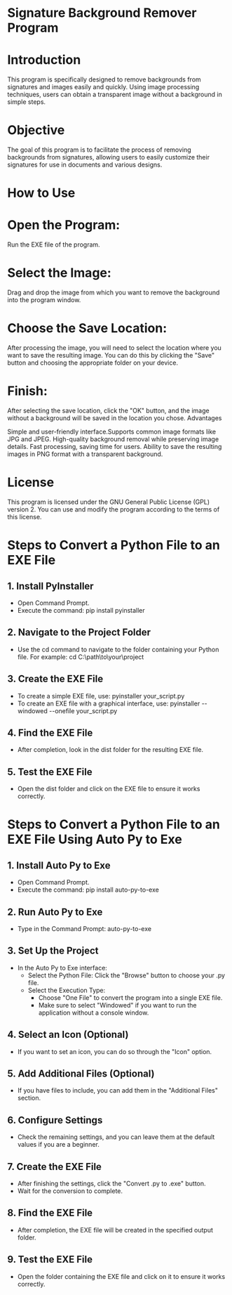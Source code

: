# Signature Background Remover Program


# Introduction
This program is specifically designed to remove backgrounds from signatures and images easily and quickly. Using image processing techniques, users can obtain a transparent image without a background in simple steps.

# Objective
The goal of this program is to facilitate the process of removing backgrounds from signatures, allowing users to easily customize their signatures for use in documents and various designs.

# How to Use

# Open the Program:
Run the EXE file of the program.
# Select the Image:
Drag and drop the image from which you want to remove the background into the program window.
# Choose the Save Location:
After processing the image, you will need to select the location where you want to save the resulting image. You can do this by clicking the "Save" button and choosing the appropriate folder on your device.
# Finish:
After selecting the save location, click the "OK" button, and the image without a background will be saved in the location you chose.
Advantages

Simple and user-friendly interface.Supports common image formats like JPG and JPEG.
High-quality background removal while preserving image details.
Fast processing, saving time for users.
Ability to save the resulting images in PNG format with a transparent background.
# License
This program is licensed under the GNU General Public License (GPL) version 2. You can use and modify the program according to the terms of this license.

# Steps to Convert a Python File to an EXE File

## 1. Install PyInstaller
- Open Command Prompt.
- Execute the command:
  pip install pyinstaller

## 2. Navigate to the Project Folder
- Use the cd command to navigate to the folder containing your Python file. For example:
  cd C:\path\to\your\project

## 3. Create the EXE File
- To create a simple EXE file, use:
  pyinstaller your_script.py
- To create an EXE file with a graphical interface, use:
  pyinstaller --windowed --onefile your_script.py

## 4. Find the EXE File
- After completion, look in the dist folder for the resulting EXE file.

## 5. Test the EXE File
- Open the dist folder and click on the EXE file to ensure it works correctly.

# Steps to Convert a Python File to an EXE File Using Auto Py to Exe

## 1. Install Auto Py to Exe
- Open Command Prompt.
- Execute the command:
  pip install auto-py-to-exe

## 2. Run Auto Py to Exe
- Type in the Command Prompt:
  auto-py-to-exe

## 3. Set Up the Project
- In the Auto Py to Exe interface:
  - Select the Python File: Click the "Browse" button to choose your .py file.
  - Select the Execution Type: 
    - Choose "One File" to convert the program into a single EXE file.
    - Make sure to select "Windowed" if you want to run the application without a console window.

## 4. Select an Icon (Optional)
- If you want to set an icon, you can do so through the "Icon" option.

## 5. Add Additional Files (Optional)
- If you have files to include, you can add them in the "Additional Files" section.

## 6. Configure Settings
- Check the remaining settings, and you can leave them at the default values if you are a beginner.

## 7. Create the EXE File
- After finishing the settings, click the "Convert .py to .exe" button.
- Wait for the conversion to complete.

## 8. Find the EXE File
- After completion, the EXE file will be created in the specified output folder.

## 9. Test the EXE File
- Open the folder containing the EXE file and click on it to ensure it works correctly.
